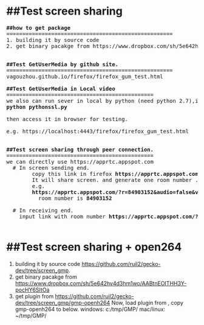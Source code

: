 

<b>##Test screen sharing </b>
==============================================
<pre>
<b>##how to get package</b>
====================================================
1. building it by source code 
2. get binary pacakge from https://www.dropbox.com/sh/5e642hv4d3hm1wo/AABtnEOITHH3Y-pocHY6SItOa


<b>##Test GetUserMedia by github site.</b>
====================================================
vagouzhou.github.io/firefox/firefox_gum_test.html

<b>##Test GetUserMedia in Local video</b>
==============================================
we also can run sever in local by python (need python 2.7),input command as below in terminal console
<b>python pythonssl.py</b>

then access it in browser for testing.<br>
e.g. https://localhost:4443/firefox/firefox_gum_test.html


<b>##Test screen sharing through peer connection. </b>
==============================================
we can directly use https://apprtc.appspot.com
  # In screen sending end.
        copy this link in firefox <b>https://apprtc.appspot.com/?audio=false&video=mozMediaSource=screen,minWidth=1366,minHeight=768,maxWidth=1366,maxHeight=768&</b>
        It will share screen. and generate one room number .
        e.g.    
        <b>https://apprtc.appspot.com/?r=84903152&audio=false&video=chromeMediaSource=screen,minWidth=1366,minHeight=768,maxWidth=1366,maxHeight=768</b>
          room number is <b>84903152</b>
  
  # In receiving end.
    input link with room number <b>https://apprtc.appspot.com/?r=84903152</b>

</pre>

<b>##Test screen sharing + open264 </b>
==============================================
1. building it by source code https://github.com/ruil2/gecko-dev/tree/screen_gmp.
2. get binary pacakge from https://www.dropbox.com/sh/5e642hv4d3hm1wo/AABtnEOITHH3Y-pocHY6SItOa
3. get plugin from https://github.com/ruil2/gecko-dev/tree/screen_gmp/gmp-openh264
   Now, load plugin from , copy  gmp-openh264 to below.
        windows: c:/tmp/GMP/
        mac/linux: ~/tmp/GMP/

